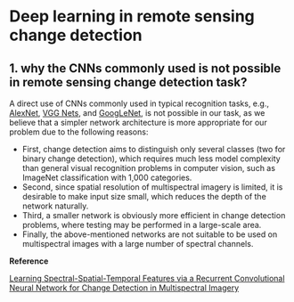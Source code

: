 # Deep learning in remote sensing change detection

## 1. why the CNNs commonly used is not possible in remote sensing change detection task?

A direct use of CNNs commonly used in typical recognition tasks, e.g., [AlexNet](https://papers.nips.cc/paper/4824-imagenet-classification-with-deep-convolutional-neural-networks.pdf), [VGG Nets](https://arxiv.org/abs/1409.1556), and [GoogLeNet](https://arxiv.org/abs/1409.4842), is not possible in our task, as we believe that a simpler network architecture is more appropriate for our problem due to the following reasons:

* First, change detection aims to distinguish only several classes (two for binary change detection), which requires much less model complexity than general visual recognition problems in computer vision, such as ImageNet classification with 1,000 categories.
* Second, since spatial resolution of multispectral imagery is limited, it is desirable to make input size small, which reduces the depth of the network naturally.
* Third, a smaller network is obviously more efficient in change detection problems, where testing may be performed in a large-scale area. 
* Finally, the above-mentioned networks are not suitable to be used on multispectral images with a large number of spectral channels.

**Reference**

[Learning Spectral-Spatial-Temporal Features via a Recurrent Convolutional Neural Network for Change Detection in Multispectral Imagery](https://arxiv.org/abs/1803.02642)
